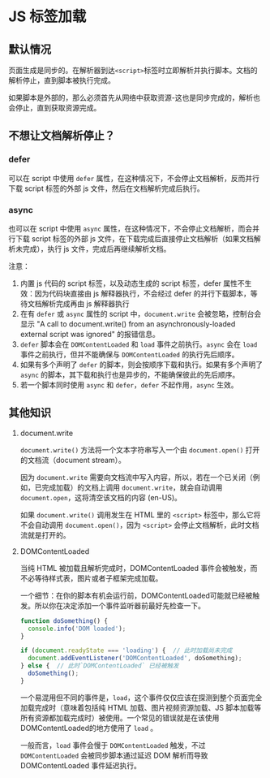 # JS 标签加载

## 默认情况

页面生成是同步的。在解析器到达`<script>`标签时立即解析并执行脚本。文档的解析停止，直到脚本被执行完成。

如果脚本是外部的，那么必须首先从网络中获取资源-这也是同步完成的，解析也会停止，直到获取资源完成。

## 不想让文档解析停止？

### defer
可以在 script 中使用 `defer` 属性，在这种情况下，不会停止文档解析，反而并行下载 script 标签的外部 js 文件，然后在文档解析完成后执行。

### async
也可以在 script 中使用 `async` 属性，在这种情况下，不会停止文档解析，而会并行下载 script 标签的外部 js 文件，在下载完成后直接停止文档解析（如果文档解析未完成），执行 js 文件，完成后再继续解析文档。

注意：
1. 内置 js 代码的 script 标签，以及动态生成的 script 标签，defer 属性不生效：因为代码块直接由 js 解释器执行，不会经过 defer 的并行下载脚本，等待文档解析完成再由 js 解释器执行
2. 在有 `defer` 或 `async` 属性的 script 中，`document.write` 会被忽略，控制台会显示 "A call to document.write() from an asynchronously-loaded external script was ignored" 的报错信息。
3. `defer` 脚本会在 `DOMContentLoaded` 和 `load` 事件之前执行。`async` 会在 `load` 事件之前执行，但并不能确保与 `DOMContentLoaded` 的执行先后顺序。
4. 如果有多个声明了 `defer` 的脚本，则会按顺序下载和执行。如果有多个声明了 `async` 的脚本，其下载和执行也是异步的，不能确保彼此的先后顺序。
5. 若一个脚本同时使用 `async` 和 `defer`，`defer` 不起作用，`async` 生效。

## 其他知识

1. document.write

    `document.write()` 方法将一个文本字符串写入一个由 `document.open()` 打开的文档流（document stream）。

    因为 `document.write` 需要向文档流中写入内容，所以，若在一个已关闭（例如，已完成加载）的文档上调用 `document.write`，就会自动调用 `document.open`，这将清空该文档的内容 (en-US)。

    如果 `document.write()` 调用发生在 HTML 里的 `<script>` 标签中，那么它将不会自动调用 `document.open()`，因为 `<script>` 会停止文档解析，此时文档流就是打开的。

2. DOMContentLoaded

    当纯 HTML 被加载且解析完成时，DOMContentLoaded 事件会被触发，而不必等待样式表，图片或者子框架完成加载。

    一个细节：在你的脚本有机会运行前，DOMContentLoaded可能就已经被触发。所以你在决定添加一个事件监听器前最好先检查一下。
    ```js
    function doSomething() {
      console.info('DOM loaded');
    }

    if (document.readyState === 'loading') {  // 此时加载尚未完成
      document.addEventListener('DOMContentLoaded', doSomething);
    } else {  // 此时`DOMContentLoaded` 已经被触发
      doSomething();
    }
    ```

    一个易混用但不同的事件是，`load`，这个事件仅仅应该在探测到整个页面完全加载完成时（意味着包括纯 HTML 加载、图片视频资源加载、JS 脚本加载等所有资源都加载完成时）被使用。一个常见的错误就是在该使用DOMContentLoaded的地方使用了 `load` 。

    一般而言，`load` 事件会慢于 `DOMContentLoaded` 触发，不过 `DOMContentLoaded` 会被同步脚本通过延迟 DOM 解析而导致 DOMContentLoaded 事件延迟执行。


